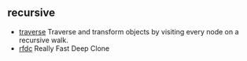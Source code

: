 ## recursive

- [traverse](https://github.com/substack/js-traverse) Traverse and transform objects by visiting every node on a recursive walk.
- [rfdc](https://github.com/davidmarkclements/rfdc) Really Fast Deep Clone
